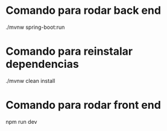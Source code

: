 # Comando para rodar back end
./mvnw spring-boot:run

# Comando para reinstalar dependencias
./mvnw clean install

# Comando para rodar front end
npm run dev